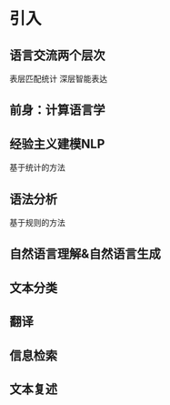 # 引入
## 语言交流两个层次
表层匹配统计
深层智能表达
## 前身：计算语言学

## 经验主义建模NLP 
基于统计的方法

## 语法分析
基于规则的方法

## 自然语言理解&自然语言生成

## 文本分类
## 翻译
## 信息检索
## 文本复述